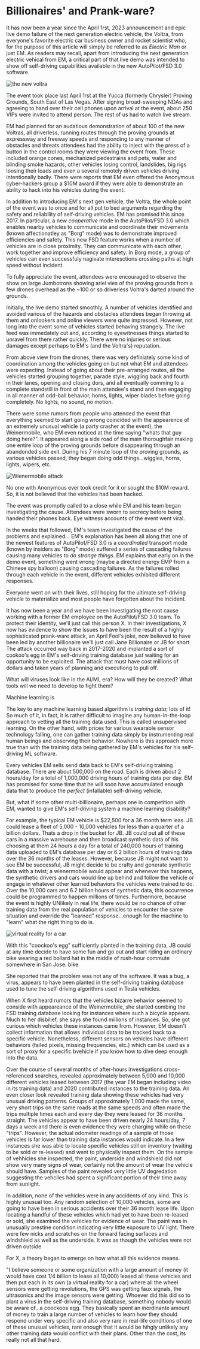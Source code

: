 # Billionaires' and Prank-ware?

It has now been a year since the April 1rst, 2023 announcement and epic live demo failure of the next generation electric vehicle, the Voltra, from everyone's favorite electric car business owner and rocket scientist who, for the purpose of this article will simply be referred to as *Electric Man* or just EM.
As readers may recall, apart from introducing the next generation electric vehical from EM, a critical part of that live demo was intended to show off self-driving capabilities available in the new AutoPilot/FSD 3.0 software.

![the new voltra](../../images/voltra.jpeg)

The event took place last April 1rst at the Yucca (formerly Chrysler) Proving Grounds, South East of Las Vegas.
After signing broad-sweeping NDAs and agreeing to hand over their cell phones upon arrival at the event, about 250 VIPs were invited to attend person.
The rest of us had to watch live stream.

EM had planned for an audatious demonstration of about 100 of the new Voltras, all driverless, running routes through the proving grounds at expressway and freeway speeds and responding to any manner of obstacles and threats attendees had the ability to inject with the press of a button in the control rooms they were viewing the event from.
These included orange cones, mechanized pedestrains and pets, water and blinding smoke hazards, other vehicles losing control, landslides, big rigs loosing their loads and even a several remotely driven vehicles driving intentionally badly.
There were reports that EM even offered the Anonymous cyber-hackers group a $10M award if they were able to demonstrate an ability to hack into his vehicles during the event.

In addition to introducing EM's next gen vehicle, the Voltra, the whole point of the event was to once and for all put to bed arguments regarding the safety and reliability of self-driving vehicles. 
EM has promised this since 2017.
In particular, a new *cooperative* mode in the AutoPilot/FSD 3.0 which enables nearby vehicles to communicate and coordinate their movements (known affectionatley as "Borg" mode) was to demonstrate improved efficiencies and safety.
This new FSD feature works when a number of vehicles are in close proximity.
They can communicate with each other, work together and improve efficiency and safety.
In Borg mode, a group of vehicles can even successfuly nagivate interesctions crossing paths at high speed without incident.

To fully appreciate the event, attendees were encouraged to observe the show on large Jumbotrons showing ariel vies of the proving grounds from a few drones overhead as the ~100 or so driverless Voltra's darted around the grounds.

Initially, the live demo started smoothly.
A number of vehicles identified and avoided various of the hazards and obstacles attendees began throwing at them and onlookers and online viewers were quite impressed.
However, not long into the event some of vehicles started behaving strangely.
The live feed was immedately cut and, according to eyewitnesses things started to unravel from there rather quickly.
There were no injuries or serious damages except perhaps to EM's (and the Voltra's) reputation.

From above view from the drones, there was very definiately some kind of coordination among the vehicles going on but not what EM and attendees were expecting. Instead of going about their pre-arranged routes, all the vehicles started grouping together, parade style, wiggling back and fourth in their lanes, opening and closing dors, and all eventually comming to a complete standstill in front of the main attendee's stand and then engaging in all manner of odd-ball behavior, horns, lights, wiper blades before going completely. No lights, no sound, no motion. 

There were some rumors from people who attended the event that everything seemed to start going wrong coincided with the appearence of an extremely unusual vehicle (a party crasher at the event), the Weinermobile, who EM even noticed at the time saying "whats that guy doing here?".
It appeared along a side road of the main thoroughfair making one entire loop of the proving grounds before disappearing through an abandonded side exit.
During his 7 minute loop of the proving grounds, as various vehicles passed, they began doing odd things...wiggles, horns, lights, wipers, etc.

![Wienermobile attack](../../images/wienermobile1.jpg)

No one with Anonymous ever took credit for it or sought the $10M reward.
So, it is not believed that the vehicles had been hacked.

The event was promptly called to a close while EM and his team began investigating the cause.
Attendees were sworn to secrecy before being handed their phones back.
Eye witness accounts of the event went viral.

In the weeks that followed, EM's team investigated the cause of the problems and explained...
EM's explanation has been all along that one of the newest features of AutoPilot/FSD 3.0 is a *coordinated* transport mode (known by insiders as "Borg" mode) suffered a series of cascading failures causing many vehicles to *do strange things*.
EM explains that early on in the demo event, something went wrong (maybe a directed energy EMP from a Chinese spy balloon) causing cascading failures.
As the failures rolled through each vehicle in the event, different vehicles exhibited different responses.

Everyone went on with their lives, still hoping for the ultimate self-driving vehicle to materialize and most people have forgotten about the incident.

It has now been a year and we have been investigating the root cause working with a former EM employee on the AutoPilot/FSD 3.0 team.
To protect their identity, we'll just call this person X.
In their investigations, X now has evidence to show the issues to have been the result of a highly sophisticated prank-ware attack, an April Fool's joke, now believed to have been led by another billionaire we'll just call Jane Billionaire or JB for short.
The attack occurred way back in 2017-2020 and implanted a sort of cookoo's egg in EM's self-driving training database just waiting for an opportunity to be exploited.
The attack that must have cost millions of dollars and taken years of planning and executiong to pull off.

What will viruses look like in the AI/ML era? How will they be created?
What tools will we need to develop to fight them?

Machine learning is 

The key to any machine learning based algorithm is *training data*; lots of it! So
much of it, in fact, it is rather difficult to imagine any human-in-the-loop approach
to vetting all the training data used. This is called unsupervised learning.
On the other hand, with prices for various wearable
sensor technology falling, one can gather training data simply by instrumenting real
human beings and observing their behavior. Nowhere is this approach more true than
with the training data being gathered by EM's vehicles for his self-driving ML software.

Every vehicles EM sells send data back to EM's self-driving training database.
There are about 500,000 on the road. Each is driven about 2 hours/day for
a total of 1,000,000 driving hours of training data per day. EM has promised for some time that
he will soon have accumulated enough data that to produce the *perfect* (infallable) self-driving vehicle.

But, what if some other multi-billionaire, perhaps one in competition with EM,
wanted to give EM's self-driving system a machine learning disability?

For example, the typical EM vehicle is $22,500 for a 36 month term leas. JB could lease a fleet
of 5,000 - 10,000 vehicles for less than a quarter of a billion dollars. Thats a drop in
the bucket for JB. JB could put all of these cars in a massive warehouse and then
broadcast synthetic data of his choosing at them 24 hours a day for a total of 240,000
hours of training data uploaded to EM's database per day or 6.2 billion hours of training data
over the 36 months of the leases. However, because JB might not want to
see EM be successful, JB might decide to be crafty and generate synthetic data with
a twist; a wienermobile would appear 
and whenever this happens, the synthetic drivers and cars would line up behind and
follow the vehicle or engage in whatever other learned behaviors the vehicles were trained to do.
Over the 10,000 cars and 6.2 billion hours of
synthetic data, this occurrence could be programmed to happen millions of times.
Furthermore, because the event is highly UNlikely in real life, there would be no chance
of other training data from the real population of vehicles to encounter the same situation
and override the "learned" response...enough for the machine to "learn" what the right thing
to do is. 

![virtual reality for a car](../../images/car_virtual_reality2.jpeg)

With this "coockoo's egg" sufficiently planted in the training data, JB could at any time
decide to have some fun and go out and start riding an ordinary bike wearing a red
bollard hat in the middle of rush-hour commute somewhere in San Jose.
bike

She reported that the problem was not any of the software.
It was a bug, a virus, appears to have been planted in the self-driving training database used to tune the self-driving algorithms used in Tesla vehicles.

When X first heard rumors that the vehicles bizarre behavior seemed to conside with appeareance of the Weinermobile, she started combing the FSD training database looking for instances where such a bicycle appears.
Much to her disbilief, she says she found millions of instances.
So, she got curious which vehicles these instances came from.
However, EM doesn't collect information that allows individual data to be tracked back to a specific vehicle.
Nonetheless, different sensors on vehicles have different behaviors (failed pixels, missing frequencies, etc.) which can be used as a sort of proxy for a specific bvehicle if you know how to dive deep enough into the data.

Over the course of several months of after-hours investigations cross-referenced searches, revealed approximately between 5,000 and 10,000 different vehicles leased between 2017 (the year EM began including video in its training data) and 2020 contributed instances to the training data.
An even closer look revealed training data showing these vehicles had very unusual driving patterns.
Groups of approximately 1,000 made the same, very short trips on the same roads at the same speeds and often made the trips multiple times each and every day they were leased for 36 months straight.
The vehicles appear to have been driven nearly 24 hours/day, 7 days a week and there is even evidence they were charging while on these "trips".
However, the actual odometer readings of a sample of those vehicles is far lower than training data instances would indicate.
In a few instances she was able to locate specific vehicles still on inventory (waiting to be sold or re-leased) and went to physically inspect them.
On the sample of vehhicles she inspected, the paint, underside and windshield did not show very many signs of wear, certainly not the amount of wear the vehicle should have. Samples of the paint revealed very little UV degredation suggesting the vehciles had spent a significant portion of their time away from sunlight.

In addition, none of the vehicles were in any accidents of any kind.
This is highly unusual too.
Any random selection of 10,000 vehicles, some are going to have been in serious accidents over their 36 month lease life.
Upon locating a handful of these vehicles which had yet to have been re-leased or sold, she examined the vehicles for evidence of wear.
The paint was in unusually prestine condition indicating very little exposure to UV light.
There were few nicks and scratches on the forward facing surfaces and windshield as well as the underside.
It was as though the vehicles were not driven outside

For X, a theory began to emerge on how what all this evidence means.

"I believe someone or some organization with a large amount of money (it would have cost 1/4 billion to lease all 10,000) leased all these vehicles and then put each in its own (a virtual reality for a car) where all the wheel sensors were getting revolutions, the GPS was getting faux signals, the ultrasonics and the image sensors were getting.
Whoever did this did so to plant a virus in the self-driving training database, something nobody would be aware of...a coockoos egg.
They basically spent an inordinante amount of money to train a large number of vehicles to learn how they should respond under very specific and also very rare in real-life conditions of one of these unusual vehicles, rare enough that it would be hihgly unlikely any other training data would conflict with their plans.
Other than the cost, its really not all that hard.

